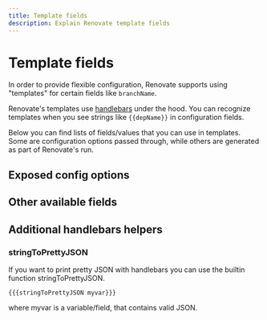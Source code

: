 ```yaml
---
title: Template fields
description: Explain Renovate template fields
---
```


# Template fields

In order to provide flexible configuration, Renovate supports using "templates" for certain fields like `branchName`.

Renovate's templates use [handlebars](https://handlebarsjs.com/) under the hood.
You can recognize templates when you see strings like `{{depName}}` in configuration fields.

Below you can find lists of fields/values that you can use in templates.
Some are configuration options passed through, while others are generated as part of Renovate's run.

## Exposed config options

<!-- Automatically insert exposed configuration options here -->

## Other available fields

<!-- Insert runtime fields here -->

## Additional handlebars helpers

### stringToPrettyJSON

If you want to print pretty JSON with handlebars you can use the builtin function stringToPrettyJSON.

`{{{stringToPrettyJSON myvar}}}`

where myvar is a variable/field, that contains valid JSON.
